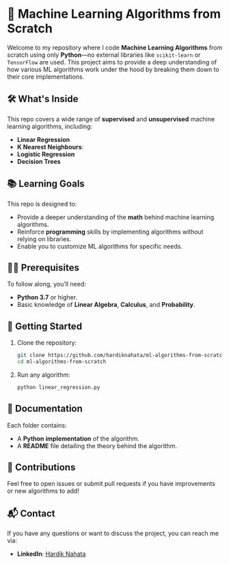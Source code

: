 # 🚀 Machine Learning Algorithms from Scratch

Welcome to my repository where I code **Machine Learning Algorithms** from scratch using only **Python**—no external libraries like `scikit-learn` or `TensorFlow` are used. This project aims to provide a deep understanding of how various ML algorithms work under the hood by breaking them down to their core implementations.

## 🛠️ What's Inside
This repo covers a wide range of **supervised** and **unsupervised** machine learning algorithms, including:

- **Linear Regression**
- **K Nearest Neighbours**:
- **Logistic Regression**
- **Decision Trees**

## 📚 Learning Goals
This repo is designed to:
- Provide a deeper understanding of the **math** behind machine learning algorithms.
- Reinforce **programming** skills by implementing algorithms without relying on libraries.
- Enable you to customize ML algorithms for specific needs.

## 🧑‍💻 Prerequisites
To follow along, you’ll need:
- **Python 3.7** or higher.
- Basic knowledge of **Linear Algebra**, **Calculus**, and **Probability**.

## 🚀 Getting Started
1. Clone the repository:
   ```bash
   git clone https://github.com/hardiknahata/ml-algorithms-from-scratch.git
   cd ml-algorithms-from-scratch
   ```

2. Run any algorithm:
   ```bash
   python linear_regression.py
   ```

## 📝 Documentation
Each folder contains:
- A **Python implementation** of the algorithm.
- A **README** file detailing the theory behind the algorithm.

## 🤝 Contributions
Feel free to open issues or submit pull requests if you have improvements or new algorithms to add!

## 📬 Contact
If you have any questions or want to discuss the project, you can reach me via:
- **LinkedIn**: [Hardik Nahata](https://www.linkedin.com/in/hardiknahata)
